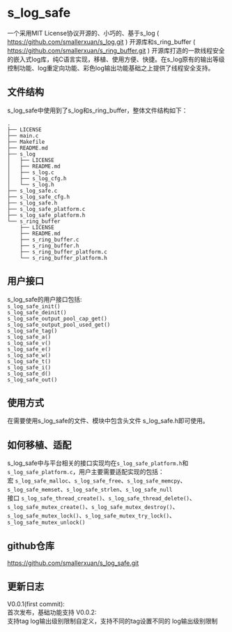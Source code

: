 # s_log_safe
一个采用MIT License协议开源的、小巧的、基于s_log ( https://github.com/smallerxuan/s_log.git ) 开源库和s_ring_buffer ( https://github.com/smallerxuan/s_ring_buffer.git ) 开源库打造的一款线程安全的嵌入式log库，纯C语言实现，移植、使用方便、快捷。在s_log原有的输出等级控制功能、log重定向功能、彩色log输出功能基础之上提供了线程安全支持。

## 文件结构
s_log_safe中使用到了s_log和s_ring_buffer，整体文件结构如下：  
```
.  
├── LICENSE  
├── main.c  
├── Makefile  
├── README.md  
├── s_log  
│   ├── LICENSE  
│   ├── README.md  
│   ├── s_log.c  
│   ├── s_log_cfg.h  
│   └── s_log.h  
├── s_log_safe.c  
├── s_log_safe_cfg.h  
├── s_log_safe.h  
├── s_log_safe_platform.c  
├── s_log_safe_platform.h  
└── s_ring_buffer  
    ├── LICENSE  
    ├── README.md  
    ├── s_ring_buffer.c  
    ├── s_ring_buffer.h  
    ├── s_ring_buffer_platform.c  
    └── s_ring_buffer_platform.h  
```

## 用户接口
s_log_safe的用户接口包括:  
`s_log_safe_init()`  
`s_log_safe_deinit()`  
`s_log_safe_output_pool_cap_get()`  
`s_log_safe_output_pool_used_get()`  
`s_log_safe_tag()`  
`s_log_safe_a()`  
`s_log_safe_v()`  
`s_log_safe_e()`  
`s_log_safe_w()`  
`s_log_safe_t()`  
`s_log_safe_i()`  
`s_log_safe_d()`  
`s_log_safe_out()`

## 使用方式
在需要使用s_log_safe的文件、模块中包含头文件 s_log_safe.h即可使用。

## 如何移植、适配
s_log_safe中与平台相关的接口实现均在`s_log_safe_platform.h`和`s_log_safe_platform.c`，用户主要需要适配实现的包括：  
宏 `s_log_safe_malloc`、`s_log_safe_free`、`s_log_safe_memcpy`、`s_log_safe_memset`、`s_log_safe_strlen`、`s_log_safe_null`  
接口 `s_log_safe_thread_create()`、`s_log_safe_thread_delete()`、`s_log_safe_mutex_create()`、`s_log_safe_mutex_destroy()`、`s_log_safe_mutex_lock()`、`s_log_safe_mutex_try_lock()`、`s_log_safe_mutex_unlock()`

## github仓库
https://github.com/smallerxuan/s_log_safe.git

## 更新日志
V0.0.1(first commit):  
        首次发布，基础功能支持
V0.0.2:  
        支持tag log输出级别限制自定义，支持不同的tag设置不同的 log输出级别限制        


